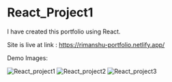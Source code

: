 # React_Project1
I have created this portfolio using React.


Site is live at link : https://rimanshu-portfolio.netlify.app/

Demo Images: 


![React_project1](https://github.com/Rimanshu-Rambhad/React_myproject1/assets/121218722/11c61bfa-a4fd-4841-b88d-6d887a5e478f)
![React_project2](https://github.com/Rimanshu-Rambhad/React_myproject1/assets/121218722/5c5986e9-6403-411c-a63a-dab11c02a8e2)
![React_project3](https://github.com/Rimanshu-Rambhad/React_myproject1/assets/121218722/efcf19ed-0891-4e96-ab96-78d657455cb5)
